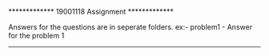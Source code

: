 ************* 19001118 Assignment *************

Answers for the questions are in seperate folders. 
ex:- problem1 - Answer for the problem 1

***********************************************